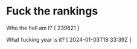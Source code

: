 # Fuck the rankings

Who the hell am I?
{ 239621 }

What fucking year is it?
[ 2024-01-03T18:33:39Z ]
